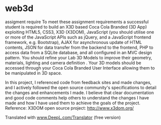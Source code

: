 # web3d
assigment require
To meet these assignment requirements a successful student is required to build an X3D based Coca Cola Branded (3D App) exploiting HTML5, CSS3, X3D (X3DOM), 
JavaScript (you should utilise one or more of the JavaScript APIs such as jQuery, and a JavaScript frontend framework, e.g. Bootstrap),
AJAX for asynchronous update of HTML contents, JSON for data transfer from the backend to the frontend, PHP to access data from a SQLite database,
and all configured in an MVC design pattern. You should refine your Lab 3D Models to improve their geometry, materials, lighting and camera definition
. Your 3D models should be accessed through your Coca Cola Branded User Interface allowing them to be manipulated in 3D space.



In this project, I referenced code from feedback sites and made changes,
and I actively followed the open source community's specifications to detail the changes and enhancements I made. 
I believe that clear documentation and good code comments help others to understand the changes I have made and
how I have used them to achieve the goals of the project. Reference:
X3DOM open source project: http://www.x3dom.org/

Translated with www.DeepL.com/Translator (free version)
